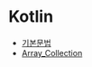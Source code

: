 # Kotlin

* [기본문법]([https://github.com/Hae-gun/TIL/blob/master/Language/Kotlin/Kotlin_%EA%B8%B0%EB%B3%B8%EB%AC%B8%EB%B2%95.md](https://github.com/Hae-gun/TIL/blob/master/Language/Kotlin/Kotlin_기본문법.md))
* [Array_Collection](https://github.com/Hae-gun/TIL/blob/master/Language/Kotlin/Array_Collection.md)